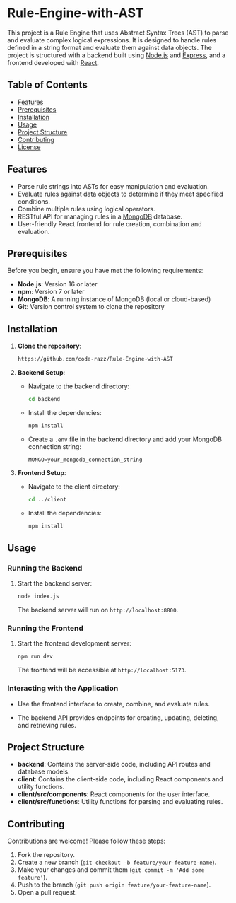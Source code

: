 # Rule-Engine-with-AST

This project is a Rule Engine that uses Abstract Syntax Trees (AST) to parse and evaluate complex logical expressions. It is designed to handle rules defined in a string format and evaluate them against data objects. The project is structured with a backend built using [Node.js](https://nodejs.org/) and [Express](https://expressjs.com/), and a frontend developed with [React](https://reactjs.org/).

## Table of Contents

- [Features](#features)
- [Prerequisites](#prerequisites)
- [Installation](#installation)
- [Usage](#usage)
- [Project Structure](#project-structure)
- [Contributing](#contributing)
- [License](#license)

## Features

- Parse rule strings into ASTs for easy manipulation and evaluation.
- Evaluate rules against data objects to determine if they meet specified conditions.
- Combine multiple rules using logical operators.
- RESTful API for managing rules in a [MongoDB](https://www.mongodb.com/) database.
- User-friendly React frontend for rule creation, combination and evaluation.

## Prerequisites

Before you begin, ensure you have met the following requirements:

- **Node.js**: Version 16 or later
- **npm**: Version 7 or later
- **MongoDB**: A running instance of MongoDB (local or cloud-based)
- **Git**: Version control system to clone the repository

## Installation

1. **Clone the repository**:
   ```bash
   https://github.com/code-razz/Rule-Engine-with-AST
   ```

2. **Backend Setup**:
   - Navigate to the backend directory:
     ```bash
     cd backend
     ```
   - Install the dependencies:
     ```bash
     npm install
     ```
   - Create a `.env` file in the backend directory and add your MongoDB connection string:
     ```
     MONGO=your_mongodb_connection_string
     ```

3. **Frontend Setup**:
   - Navigate to the client directory:
     ```bash
     cd ../client
     ```
   - Install the dependencies:
     ```bash
     npm install
     ```

## Usage

### Running the Backend

1. Start the backend server:
   ```bash
   node index.js
   ```
   The backend server will run on `http://localhost:8800`.

### Running the Frontend

1. Start the frontend development server:
   ```bash
   npm run dev
   ```
   The frontend will be accessible at `http://localhost:5173`.

### Interacting with the Application

- Use the frontend interface to create, combine, and evaluate rules.

- The backend API provides endpoints for creating, updating, deleting, and retrieving rules.

## Project Structure

- **backend**: Contains the server-side code, including API routes and database models.
- **client**: Contains the client-side code, including React components and utility functions.
- **client/src/components**: React components for the user interface.
- **client/src/functions**: Utility functions for parsing and evaluating rules.

## Contributing

Contributions are welcome! Please follow these steps:

1. Fork the repository.
2. Create a new branch (`git checkout -b feature/your-feature-name`).
3. Make your changes and commit them (`git commit -m 'Add some feature'`).
4. Push to the branch (`git push origin feature/your-feature-name`).
5. Open a pull request.